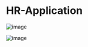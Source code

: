 # HR-Application

![image](https://user-images.githubusercontent.com/80621346/177914888-8fb30696-3c22-4c36-a623-42956c33ad6c.png)

![image](https://user-images.githubusercontent.com/80621346/178109247-e62fd96b-9fe4-4dcc-a5a5-80237708cc01.png)

